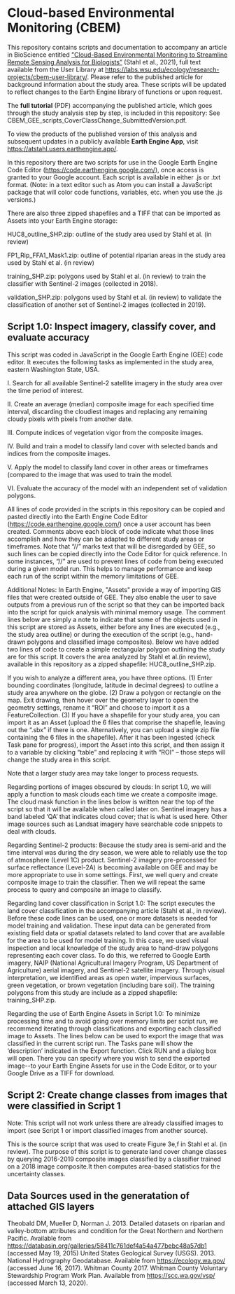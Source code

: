 # Cloud-based Environmental Monitoring (CBEM)
This repository contains scripts and documentation to accompany an article in BioScience entitled <a href="https://doi.org/10.1093/biosci/biab100">"Cloud-Based Environmental Monitoring to Streamline Remote Sensing Analysis for Biologists”</a> (Stahl et al., 2021), full text available from the User Library at https://labs.wsu.edu/ecology/research-projects/cbem-user-library/. Please refer to the published article for background information about the study area. These scripts will be updated to reflect changes to the Earth Engine library of functions or upon request.

The **full tutorial** (PDF) accompanying the published article, which goes through the study analysis step by step, is included in this repository: See CBEM_GEE_scripts_CoverClassChange_SubmittedVersion.pdf.

To view the products of the published version of this analysis and subsequent updates in a publicly available **Earth Engine App**, visit https://atstahl.users.earthengine.app/.

In this repository there are two scripts for use in the Google Earth Engine Code Editor (https://code.earthengine.google.com/), once access is granted to your Google account. Each script is available in either .js or .txt format. (Note: in a text editor such as Atom you can install a JavaScript package that will color code functions, variables, etc. when you use the .js versions.)


There are also three zipped shapefiles and a TIFF that can be imported as Assets into your Earth Engine storage:

HUC8_outline_SHP.zip: outline of the study area used by Stahl et al. (in review)

FP1_Rip_FFA1_Mask1.zip: outline of potential riparian areas in the study area used by Stahl et al. (in review)

training_SHP.zip: polygons used by Stahl et al. (in review) to train the classifier with Sentinel-2 images (collected in 2018).

validation_SHP.zip: polygons used by Stahl et al. (in review) to validate the classification of another set of Sentinel-2 images (collected in 2019).



## Script 1.0: Inspect imagery, classify cover, and evaluate accuracy

This script was coded in JavaScript in the Google Earth Engine (GEE) code editor. It executes the following tasks as implemented in the study area, eastern Washington State, USA.

I.	Search for all available Sentinel-2 satellite imagery in the study area over the time period of interest.

II.	Create an average (median) composite image for each specified time interval, discarding the cloudiest images and replacing any remaining cloudy pixels with pixels from another date.

III.	Compute indices of vegetation vigor from the composite images.

IV.	Build and train a model to classify land cover with selected bands and indices from the composite images.

V.	Apply the model to classify land cover in other areas or timeframes (compared to the image that was used to train the model.

VI.	Evaluate the accuracy of the model with an independent set of validation polygons.

All lines of code provided in the scripts in this repository can be copied and pasted directly into the Earth Engine Code Editor (https://code.earthengine.google.com/) once a user account has been created. Comments above each block of code indicate what those lines accomplish and how they can be adapted to different study areas or timeframes. Note that “//” marks text that will be disregarded by GEE, so such lines can be copied directly into the Code Editor for quick reference. In some instances, “//” are used to prevent lines of code from being executed during a given model run. This helps to manage performance and keep each run of the script within the memory limitations of GEE.  

Additional Notes:
In Earth Engine, "Assets" provide a way of importing GIS files that were created outside of GEE. They also enable the user to save outputs from a previous run of the script so that they can be imported back into the script for quick analysis with minimal memory usage. The comment lines below are simply a note to indicate that some of the objects used in this script are stored as Assets, either before any lines are executed (e.g., the study area outline) or during the execution of the script (e.g., hand-drawn polygons and classified image composites). Below we have added two lines of code to create a simple rectangular polygon outlining the study are for this script. It covers the area analyzed by Stahl et al.(in review), available in this repository as a zipped shapefile: HUC8_outline_SHP.zip.

If you wish to analyze a different area, you have three options.
(1)	Enter bounding coordinates (longitude, latitude in decimal degrees) to outline a study area anywhere on the globe.
(2)	Draw a polygon or rectangle on the map. Exit drawing, then hover over the geometry layer to open the geometry settings, rename it “ROI” and choose to import it as a FeatureCollection.
(3)	If you have a shapefile for your study area, you can import it as an Asset (upload the 6 files that comprise the shapefile, leaving out the “.sbx” if there is one. Alternatively, you can upload a single zip file containing the 6 files in the shapefile). After it has been ingested (check Task pane for progress), import the Asset into this script, and then assign it to a variable by clicking “table” and replacing it with “ROI” – those steps will change the study area in this script.

Note that a larger study area may take longer to process requests.

Regarding portions of images obscured by clouds:
In script 1.0, we will apply a function to mask clouds each time we create a composite image. The cloud mask function in the lines below is written near the top of the script so that it will be available when called later on. Sentinel imagery has a band labeled ‘QA’ that indicates cloud cover; that is what is used here. Other image sources such as Landsat imagery have searchable code snippets to deal with clouds.

Regarding Sentinel-2 products:
Because the study area is semi-arid and the time interval was during the dry season, we were able to reliably use the top of atmosphere (Level 1C) product. Sentinel-2 imagery pre-processed for surface reflectance (Level-2A) is becoming available on GEE and may be more appropriate to use in some settings. First, we well query and create composite image to train the classifier. Then we will repeat the same process to query and composite an image to classify.

Regarding land cover classification in Script 1.0:
The script executes the land cover classification in the accompanying article (Stahl et al., in review). Before these code lines can be used, one or more datasets is needed for model training and validation. These input data can be generated from existing field data or spatial datasets related to land cover that are available for the area to be used for model training. In this case, we used visual inspection and local knowledge of the study area to hand-draw polygons representing each cover class. To do this, we referred to Google Earth imagery, NAIP (National Agricultural Imagery Program, US Department of Agriculture) aerial imagery, and Sentinel-2 satellite imagery. Through visual interpretation, we identified areas as open water, impervious surfaces, green vegetation, or brown vegetation (including bare soil). The training polygons from this study are include as a zipped shapefile: training_SHP.zip.

Regarding the use of Earth Engine Assets in Script 1.0:
To minimize processing time and to avoid going over memory limits per script run, we recommend iterating through classifications and exporting each classified image to Assets. The lines below can be used to export the image that was classified in the current script run. The Tasks pane will show the ‘description’ indicated in the Export function. Click RUN and a dialog box will open. There you can specify where you wish to send the exported image--to your Earth Engine Assets for use in the Code Editor, or to your Google Drive as a TIFF for download.  

## Script 2: Create change classes from images that were classified in Script 1

Note: This script will not work unless there are already classified images to import (see Script 1 or import classified images from another source).

This is the source script that was used to create Figure 3e,f in Stahl et al. (in review).
The purpose of this script is to generate land cover change classes by querying 2016-2019 composite images classified by a classifier trained on a 2018 image composite.It then computes area-based statistics for the uncertainty classes.

## Data Sources used in the generatation of attached GIS layers
Theobald DM, Mueller D, Norman J. 2013. Detailed datasets on riparian and valley-bottom attributes and condition for the Great Northern and Northern Pacific. Available from https://databasin.org/galleries/58411c761def4a54a477bebc48a57db1 (accessed May 19, 2015)
United States Geological Survey (USGS). 2013. National Hydrography Geodatabase. Available from https://ecology.wa.gov/ (accessed June 16, 2017).
Whitman County 2017. Whitman County Voluntary Stewardship Program Work Plan. Available from https://scc.wa.gov/vsp/ (accessed March 13, 2020).
